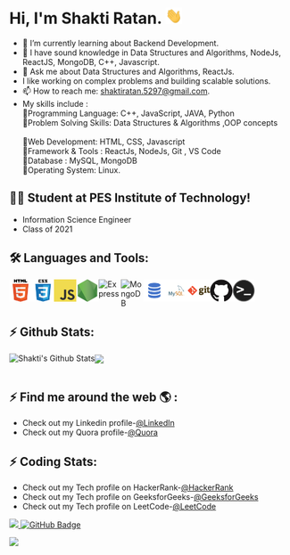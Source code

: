 <!--
**sat5297/sat5297** is a ✨ _special_ ✨ repository because its `README.md` (this file) appears on your GitHub profile.
-->

<div>
  <h1>Hi, I'm Shakti Ratan. 
      <img src="https://github.com/ABSphreak/ABSphreak/blob/master/gifs/Hi.gif" width="30">
  </h1>
</div>

- 🔭 I’m currently learning about Backend Development.
- 🌱 I have sound knowledge in Data Structures and Algorithms, NodeJs, ReactJS, MongoDB, C++, Javascript.
- 💬 Ask me about  Data Structures and Algorithms, ReactJs.
- I like working on complex problems and building scalable solutions.
- 📫 How to reach me: shaktiratan.5297@gmail.com.
- My skills include :<br>
🔹️Programming Language: C++, JavaScript, JAVA, Python <br>
🔹️Problem Solving Skills: Data Structures & Algorithms ,OOP concepts <br>  
🔹️Web Development: HTML, CSS, Javascript <br>
🔹️Framework & Tools : ReactJs, NodeJs, Git , VS Code <br>
🔹️Database : MySQL, MongoDB <br>
🔹️Operating System: Linux. <br>

## :man_student: Student at PES Institute of Technology!

- Information Science Engineer
- Class of 2021

## :hammer_and_wrench: Languages and Tools:

<img align="left" alt="HTML5" width="40px" src="https://raw.githubusercontent.com/github/explore/80688e429a7d4ef2fca1e82350fe8e3517d3494d/topics/html/html.png" />
<img align="left" alt="CSS3" width="40px" src="https://raw.githubusercontent.com/github/explore/80688e429a7d4ef2fca1e82350fe8e3517d3494d/topics/css/css.png" />
<img align="left" alt="JavaScript" width="40px" src="https://raw.githubusercontent.com/github/explore/80688e429a7d4ef2fca1e82350fe8e3517d3494d/topics/javascript/javascript.png" />
<img align="left" alt="Node.js" width="40px" src="https://raw.githubusercontent.com/github/explore/80688e429a7d4ef2fca1e82350fe8e3517d3494d/topics/nodejs/nodejs.png" />
<img align="left" alt="Express" width="40px" src="https://encrypted-tbn0.gstatic.com/images?q=tbn%3AANd9GcQ7S33Oq2FeRbyBBA6l1q8PwLVa3SzaONO-9Q&usqp=CAU" />
<img align="left" alt="MongoDB" width="40px" src="https://github.com/mongodb/mongo/blob/master/docs/leaf.svg" />
<img align="left" alt="SQL" width="40px" src="https://raw.githubusercontent.com/github/explore/80688e429a7d4ef2fca1e82350fe8e3517d3494d/topics/sql/sql.png" /><img align="left" alt="MySQL" width="40px" src="https://raw.githubusercontent.com/github/explore/80688e429a7d4ef2fca1e82350fe8e3517d3494d/topics/mysql/mysql.png" />
<img align="left" alt="Git" width="40px" src="https://raw.githubusercontent.com/github/explore/80688e429a7d4ef2fca1e82350fe8e3517d3494d/topics/git/git.png" />
<img align="left" alt="GitHub" width="40px" src="https://raw.githubusercontent.com/github/explore/78df643247d429f6cc873026c0622819ad797942/topics/github/github.png" />
<img align="left" alt="Terminal" width="40px" src="https://raw.githubusercontent.com/github/explore/80688e429a7d4ef2fca1e82350fe8e3517d3494d/topics/terminal/terminal.png" />
<br />
<br />
<br/>
 
## :zap: Github Stats:
<img align="left" alt="Shakti's Github Stats" src="https://github-readme-stats.vercel.app/api?username=sat5297&theme=tokyonight&show_icons=true" />

**<img align="center" src="https://github-readme-stats.vercel.app/api/top-langs/?username=sat5297&theme=radical&line_height=10&hide_langs_below=1&layout=compact" />**
<br />
<br/>

## :zap: Find me around the web 🌎 :
- Check out my Linkedin profile-<a href="https://www.linkedin.com/in/shakti-r-037b1a163" target="_blank">@LinkedIn</a><br>
- Check out my Quora profile-<a href="https://www.quora.com/profile/Shakti-Ratan-1" target="_blank">@Quora</a><br>


## :zap: Coding Stats:
- Check out my Tech profile on HackerRank-<a href="https://www.hackerrank.com/shaktiratan_5297" target="_blank">@HackerRank</a><br>
- Check out my Tech profile on GeeksforGeeks-<a href="https://auth.geeksforgeeks.org/user/shaktiratan/practice/" target="_blank">@GeeksforGeeks</a><br>
- Check out my Tech profile on LeetCode-<a href="https://leetcode.com/user4789b/" target="_blank">@LeetCode</a><br>


<a href="https://github.com/sat5297/github-profile-views-counter">
    <img src="https://komarev.com/ghpvc/?username=sat5297">
</a>
<a href="https://github.com/sat5297?tab=followers"><img src="https://img.shields.io/github/followers/sat5297?label=Followers&style=social" alt="GitHub Badge"></a>

<img
  src="https://cr-skills-chart-widget.azurewebsites.net/api/api?username=sat5297" width=800px 
/>

